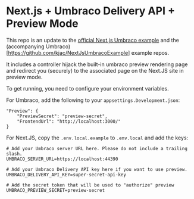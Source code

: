 # Next.js + Umbraco Delivery API + Preview Mode

This repo is an update to the [official Next.js Umbraco example](https://github.com/vercel/next.js/tree/canary/examples/cms-umbraco)
and the (accompanying Umbraco)[https://github.com/kjac/NextJsUmbracoExample] example repos.

It includes a controller hijack the built-in umbraco preview rendering page and redirect you (securely) to the associated page on the Next.JS site in preview mode.

To get running, you need to configure your environment variables.

For Umbraco, add the following to your `appsettings.Development.json`:

```
"Preview": {
    "PreviewSecret": "preview-secret",
    "FrontendUrl": "http://localhost:3000/"
}
```

For Next.JS, copy the `.env.local.example` to `.env.local` and add the keys:

```
# Add your Umbraco server URL here. Please do not include a trailing slash.
UMBRACO_SERVER_URL=https://localhost:44390

# Add your Umbraco Delivery API key here if you want to use preview.
UMBRACO_DELIVERY_API_KEY=super-secret-api-key

# Add the secret token that will be used to "authorize" preview
UMBRACO_PREVIEW_SECRET=preview-secret
```
